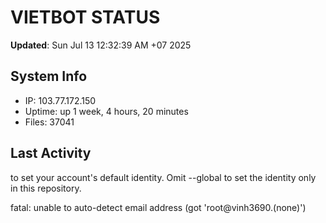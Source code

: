 # VIETBOT STATUS
**Updated**: Sun Jul 13 12:32:39 AM +07 2025

## System Info
- IP: 103.77.172.150
- Uptime: up 1 week, 4 hours, 20 minutes
- Files: 37041

## Last Activity

to set your account's default identity.
Omit --global to set the identity only in this repository.

fatal: unable to auto-detect email address (got 'root@vinh3690.(none)')
